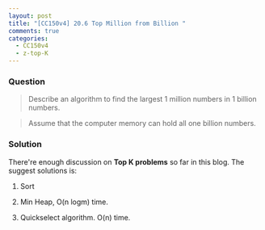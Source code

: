 ```yaml
---
layout: post
title: "[CC150v4] 20.6 Top Million from Billion "
comments: true
categories:
  - CC150v4
  - z-top-K
---
```


### Question

> Describe an algorithm to find the largest 1 million numbers in 1 billion numbers.

> Assume that the computer memory can hold all one billion numbers.

### Solution

There're enough discussion on **Top K problems** so far in this blog. The suggest solutions is:

1. Sort

1. Min Heap, O(n logm) time.

1. Quickselect algorithm. O(n) time.

